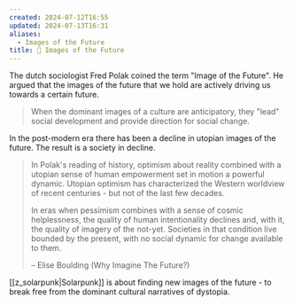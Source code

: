 ```yaml
---
created: 2024-07-12T16:55
updated: 2024-07-13T16:31
aliases:
  - Images of the Future
title: 🌲 Images of the Future
---
```

The dutch sociologist Fred Polak coined the term "Image of the Future". He argued that the images of the future that we hold are actively driving us towards a certain future.

> When the dominant images of a culture are anticipatory, they "lead" social development and provide direction for social change.

In the post-modern era there has been a decline in utopian images of the future. The result is a society in decline.

> In Polak's reading of history, optimism about reality combined with a utopian sense of human empowerment set in motion a powerful dynamic. Utopian optimism has
> characterized the Western worldview of recent centuries - but not of the last few decades.
> 
> In eras when pessimism combines with a sense of cosmic helplessness, the quality of human intentionality declines and, with it, the quality of imagery of the not-yet. Societies in that condition live bounded by the present, with no social dynamic for change available to them.
> 
> – Elise Boulding (Why Imagine The Future?)

[[z_solarpunk|Solarpunk]] is about finding new images of the future - to break free from the dominant cultural narratives of dystopia.